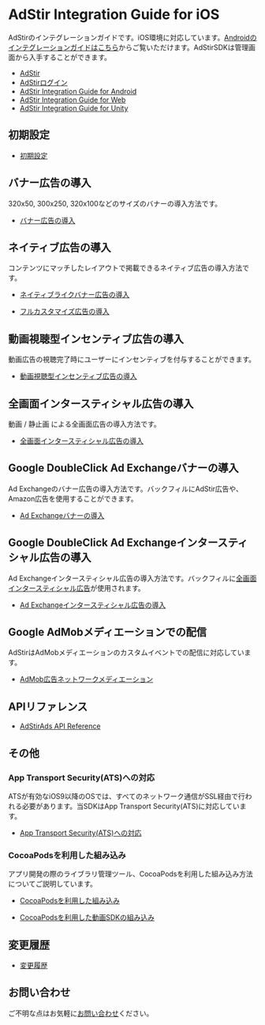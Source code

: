 # AdStir Integration Guide for iOS

AdStirのインテグレーションガイドです。iOS環境に対応しています。[Androidのインテグレーションガイドはこちら](https://github.com/united-adstir/AdStir-Integration-Guide-Android/ "Androidののインテグレーションガイド")からご覧いただけます。AdStirSDKは管理画面から入手することができます。

* [AdStir](https://ja.ad-stir.com/ "AdStir")
* [AdStirログイン](https://ja.ad-stir.com/login "AdStirログイン")
* [AdStir Integration Guide for Android](https://github.com/united-adstir/AdStir-Integration-Guide-Android/ "AdStir Integration Guide for Android")
* [AdStir Integration Guide for Web](https://github.com/united-adstir/AdStir-Integration-Guide-Web/ "AdStir Integration Guide for Web")
* [AdStir Integration Guide for Unity](https://github.com/united-adstir/AdStir-Integration-Guide-Unity "AdStir Integration Guide for Unity")

## 初期設定

* [初期設定](https://github.com/united-adstir/AdStir-Integration-Guide-iOS/wiki/%E5%88%9D%E6%9C%9F%E8%A8%AD%E5%AE%9A)

## バナー広告の導入

320x50, 300x250, 320x100などのサイズのバナーの導入方法です。

* [バナー広告の導入](https://github.com/united-adstir/AdStir-Integration-Guide-iOS/wiki/%E3%83%90%E3%83%8A%E3%83%BC%E5%BA%83%E5%91%8A%E3%81%AE%E5%B0%8E%E5%85%A5 "バナー広告の導入")

## ネイティブ広告の導入

コンテンツにマッチしたレイアウトで掲載できるネイティブ広告の導入方法です。

* [ネイティブライクバナー広告の導入](https://github.com/united-adstir/AdStir-Integration-Guide-iOS/wiki/%E3%83%8D%E3%82%A4%E3%83%86%E3%82%A3%E3%83%96%E3%83%A9%E3%82%A4%E3%82%AF%E3%83%90%E3%83%8A%E3%83%BC%E3%81%AE%E6%8E%B2%E8%BC%89 "ネイティブライクバナー広告の導入")

* [フルカスタマイズ広告の導入](https://github.com/united-adstir/AdStir-Integration-Guide-iOS/wiki/%E3%83%8D%E3%82%A4%E3%83%86%E3%82%A3%E3%83%96%E5%BA%83%E5%91%8A%E3%81%AE%E5%B0%8E%E5%85%A5 "フルカスタマイズ広告の導入")

## 動画視聴型インセンティブ広告の導入

動画広告の視聴完了時にユーザーにインセンティブを付与することができます。

* [動画視聴型インセンティブ広告の導入](https://github.com/united-adstir/AdStir-Integration-Guide-iOS/wiki/%E5%8B%95%E7%94%BB%E3%83%AA%E3%83%AF%E3%83%BC%E3%83%89%E5%BA%83%E5%91%8A%E3%81%AE%E5%B0%8E%E5%85%A5 "動画視聴型インセンティブ広告の導入")

## 全画面インタースティシャル広告の導入

動画 / 静止画 による全画面広告の導入方法です。

* [全画面インタースティシャル広告の導入](https://github.com/united-adstir/AdStir-Integration-Guide-iOS/wiki/%E3%83%95%E3%83%AB%E3%82%B9%E3%82%AF%E3%83%AA%E3%83%BC%E3%83%B3%E5%BA%83%E5%91%8A%E3%81%AE%E5%B0%8E%E5%85%A5 "全画面インタースティシャル広告の導入")

## Google DoubleClick Ad Exchangeバナーの導入

Ad Exchangeのバナー広告の導入方法です。バックフィルにAdStir広告や、Amazon広告を使用することができます。

* [Ad Exchangeバナーの導入](https://github.com/united-adstir/AdStir-Integration-Guide-iOS/wiki/Ad-Exchange-%E3%82%A2%E3%83%97%E3%83%AA%E5%86%85%E5%BA%83%E5%91%8A%E3%81%AE%E5%B0%8E%E5%85%A5 "Google DoubleClick Ad Exchangeバナーの導入")

## Google DoubleClick Ad Exchangeインタースティシャル広告の導入

Ad Exchangeインタースティシャル広告の導入方法です。バックフィルに[全画面インタースティシャル広告](#全画面インタースティシャル広告の導入)が使用されます。

* [Ad Exchangeインタースティシャル広告の導入](https://github.com/united-adstir/AdStir-Integration-Guide-iOS/wiki/AdExchange%E3%82%A4%E3%83%B3%E3%82%BF%E3%83%BC%E3%82%B9%E3%83%86%E3%82%A3%E3%82%B7%E3%83%A3%E3%83%AB%E5%BA%83%E5%91%8A%E3%81%AE%E5%B0%8E%E5%85%A5 "Ad Exchangeインタースティシャル広告の導入")

## Google AdMobメディエーションでの配信

AdStirはAdMobメディエーションのカスタムイベントでの配信に対応しています。

* [AdMob広告ネットワークメディエーション](https://github.com/united-adstir/AdStir-Integration-Guide-iOS/wiki/AdMob%E5%BA%83%E5%91%8A%E3%83%8D%E3%83%83%E3%83%88%E3%83%AF%E3%83%BC%E3%82%AF%E3%83%A1%E3%83%87%E3%82%A3%E3%82%A8%E3%83%BC%E3%82%B7%E3%83%A7%E3%83%B3 "AdMob広告ネットワークメディエーション")

## APIリファレンス
* [AdStirAds API Reference](https://github.com/united-adstir/AdStir-Integration-Guide-iOS/wiki/AdStirAds-API-Reference)

## その他

### App Transport Security(ATS)への対応 

ATSが有効なiOS9以降のOSでは、すべてのネットワーク通信がSSL経由で行われる必要があります。当SDKはApp Transport Security(ATS)に対応しています。

* [App Transport Security(ATS)への対応](https://github.com/united-adstir/AdStir-Integration-Guide-iOS/wiki/App-Transport-Security%28ATS%29%E3%81%B8%E3%81%AE%E5%AF%BE%E5%BF%9C "App Transport Security(ATS)への対応 ")

### CocoaPodsを利用した組み込み

アプリ開発の際のライブラリ管理ツール、CocoaPodsを利用した組み込み方法についてご説明しています。

* [CocoaPodsを利用した組み込み](https://github.com/united-adstir/AdStir-Integration-Guide-iOS/wiki/CocoaPods%E3%82%92%E5%88%A9%E7%94%A8%E3%81%97%E3%81%9F%E7%B5%84%E3%81%BF%E8%BE%BC%E3%81%BF "CocoaPodsを利用した組み込み")

* [CocoaPodsを利用した動画SDKの組み込み](https://github.com/united-adstir/AdStir-Integration-Guide-iOS/wiki/CocoaPods%E3%82%92%E5%88%A9%E7%94%A8%E3%81%97%E3%81%9F%E5%8B%95%E7%94%BBSDK%E3%81%AE%E7%B5%84%E3%81%BF%E8%BE%BC%E3%81%BF "CocoaPodsを利用した動画SDKの組み込み")


## 変更履歴
* [変更履歴](https://github.com/united-adstir/AdStir-Integration-Guide-iOS/wiki/%E5%A4%89%E6%9B%B4%E5%B1%A5%E6%AD%B4 "変更履歴")

## お問い合わせ

ご不明な点はお気軽に[お問い合わせ](https://ja.ad-stir.com/contact "お問い合わせ")ください。
